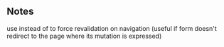 ## Notes

use <a></a> instead of <Link></Link> to force revalidation on navigation (useful if form doesn't redirect to the page where its mutation is expressed)
